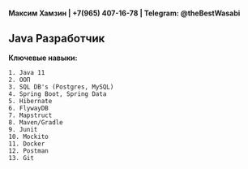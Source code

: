 #### Максим Хамзин | +7(965) 407-16-78 | Telegram: @theBestWasabi 

## Java Разработчик

__Ключевые навыки:__
```
1. Java 11
2. ООП
3. SQL DB's (Postgres, MySQL)
4. Spring Boot, Spring Data
5. Hibernate
6. FlywayDB
7. Mapstruct
8. Maven/Gradle
9. Junit
10. Mockito
11. Docker
12. Postman
13. Git
```
<!--
**thebestWasabi/theBestWasabi** is a ✨ _special_ ✨ repository because its `README.md` (this file) appears on your GitHub profile.

Here are some ideas to get you started:

- 🔭 I’m currently working on ...
- 🌱 I’m currently learning ...
- 👯 I’m looking to collaborate on ...
- 🤔 I’m looking for help with ...
- 💬 Ask me about ...
- 📫 How to reach me: ...
- 😄 Pronouns: ...
- ⚡ Fun fact: ...
-->
